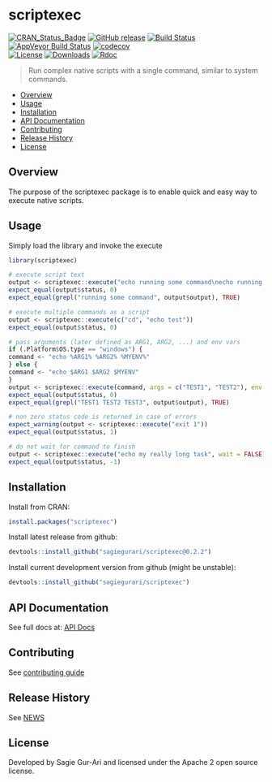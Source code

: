 # scriptexec

[![CRAN_Status_Badge](http://www.r-pkg.org/badges/version/scriptexec)](https://cran.r-project.org/package=scriptexec) [![GitHub release](https://img.shields.io/github/release/sagiegurari/scriptexec.svg)](https://github.com/sagiegurari/scriptexec/releases) [![Build Status](https://travis-ci.org/sagiegurari/scriptexec.svg)](http://travis-ci.org/sagiegurari/scriptexec) [![AppVeyor Build Status](https://ci.appveyor.com/api/projects/status/github/sagiegurari/scriptexec?branch=master&svg=true)](https://ci.appveyor.com/project/sagiegurari/scriptexec) [![codecov](https://codecov.io/gh/sagiegurari/scriptexec/branch/master/graph/badge.svg)](https://codecov.io/gh/sagiegurari/scriptexec)<br>
[![License](https://img.shields.io/cran/l/scriptexec.svg)](https://github.com/sagiegurari/scriptexec/blob/master/LICENSE) [![Downloads](https://cranlogs.r-pkg.org/badges/grand-total/scriptexec)](https://github.com/sagiegurari/scriptexec/releases) [![Rdoc](http://www.rdocumentation.org/badges/version/scriptexec?0.2.2)](http://www.rdocumentation.org/packages/scriptexec)

> Run complex native scripts with a single command, similar to system commands.

* [Overview](#overview)
* [Usage](#usage)
* [Installation](#installation)
* [API Documentation](docs/api.md)
* [Contributing](.github/CONTRIBUTING.md)
* [Release History](NEWS.md)
* [License](#license)

<a name="overview"></a>
## Overview
The purpose of the scriptexec package is to enable quick and easy way to execute native scripts.

<a name="usage"></a>
## Usage
Simply load the library and invoke the execute

```r
library(scriptexec)

# execute script text
output <- scriptexec::execute("echo running some command\necho running another command")
expect_equal(output$status, 0)
expect_equal(grepl("running some command", output$output), TRUE)

# execute multiple commands as a script
output <- scriptexec::execute(c("cd", "echo test"))
expect_equal(output$status, 0)

# pass arguments (later defined as ARG1, ARG2, ...) and env vars
if (.Platform$OS.type == "windows") {
command <- "echo %ARG1% %ARG2% %MYENV%"
} else {
command <- "echo $ARG1 $ARG2 $MYENV"
}
output <- scriptexec::execute(command, args = c("TEST1", "TEST2"), env = c("MYENV=TEST3"))
expect_equal(output$status, 0)
expect_equal(grepl("TEST1 TEST2 TEST3", output$output), TRUE)

# non zero status code is returned in case of errors
expect_warning(output <- scriptexec::execute("exit 1"))
expect_equal(output$status, 1)

# do not wait for command to finish
output <- scriptexec::execute("echo my really long task", wait = FALSE)
expect_equal(output$status, -1)
```

<a name="installation"></a>
## Installation
Install from CRAN:

```r
install.packages("scriptexec")
```

Install latest release from github:

```r
devtools::install_github("sagiegurari/scriptexec@0.2.2")
```

Install current development version from github (might be unstable):

```r
devtools::install_github("sagiegurari/scriptexec")
```

## API Documentation
See full docs at: [API Docs](docs/api.md)

## Contributing
See [contributing guide](.github/CONTRIBUTING.md)

<a name="history"></a>
## Release History

See [NEWS](NEWS.md)

<a name="license"></a>
## License
Developed by Sagie Gur-Ari and licensed under the Apache 2 open source license.
